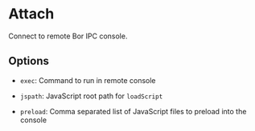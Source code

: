 # Attach

Connect to remote Bor IPC console.

## Options

- ```exec```: Command to run in remote console

- ```jspath```: JavaScript root path for `loadScript`

- ```preload```: Comma separated list of JavaScript files to preload into the console